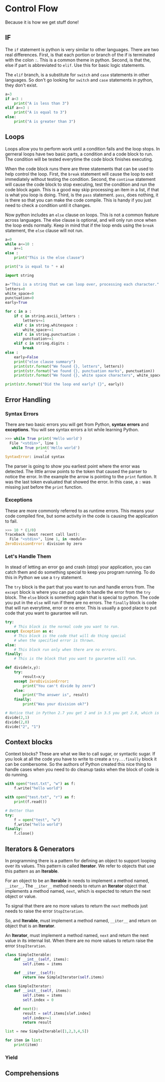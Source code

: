 # Control Flow
Because it is how we get stuff done!

## IF
The `if` statement is python is very similar to other languages. There are two real differences.
First, is that each portion or branch of the if is terminated with the colon `:`. This is a common theme 
in python. Second, is that the, else if part is abbreviated to `elif`. Use this for basic logic statements.

The `elif` branch, is a substitute for `switch` and `case` statements in other languages. So don't go
looking for `switch` and `case` statements in python, they don't exist.

``` Python
a=3
if a<3 :
    print("A is less than 3")
elif a==3 :
    print("A is equal to 3")
else:
    print("A is greater than 3")
```

## Loops
Loops allow you to perform work until a condition fails and the loop stops. In gerneral loops have two basic parts,
a condition and a code block to run. The condition will be tested everytime the code block finishes executing. 

When the code block runs there are three statements that can be used to help control the loop. First, the `break`
statement will cause the loop to exit immediately without testing the condition. Second, the `continue` statement 
will cause the code block to stop executing, test the condition and run the code block again. This is a good way
skip processing an item in a list, if that is what you loop is doing. Third, is the `pass` statement. `pass`, does
nothing, it is there so that you can make the code compile. This is handy if you just need to check a condition
until it changes.

Now python includes an `else` clause on loops. This is not a common feature across languages. The else clause is 
optional, and will only run once when the loop ends normally. Keep in mind that if the loop ends using the `break`
statement, the `else` clause will not run.

``` Python
a=0
while a<=10 :
    a+=1
else :
    print("This is the else clause")

print("a is equal to " + a)
```

``` Python
import string

a="This is a string that we can loop over, processing each character."
letters=0
white_space=0
punctuation=0
early=True

for c in a :
    if c in string.ascii_letters :
        letters+=1
    elif c in string.whitespace :
        white_space+=1
    elif c in string.punctuation :
        punctuation+=1
    elif c in string.digits :
        break
else :
    early=False
    print("else clause summary")
    print(str.format("We found {}, letters", letters))
    print(str.format("we found {}, punctuation marks", punctuation))
    print(str.format("We found {}, white space characters", white_space))

print(str.format("Did the loop end early? {}", early))
```

## Error Handling
### Syntax Errors
There are two basic errors you will get from Python, __syntax errors__ and __exceptions__.
You will see syntax errors a lot while learning Python. 
``` Python
>>> while True print('Hello world')
  File "<stdin>", line 1
   while True print('Hello world')
                  ^
SyntaxError: invalid syntax
```
The parser is going to show you earliest point where the error was detected. The little arrow
points to the token that caused the parser to notice the error. In the example the arrow is 
pointing to the `print` funtion. It was the last token evaluated that showed the error. In this
case, a `:` was missing just before the `print` function.

### Exceptions
These are more commonly referred to as runtime errors. This means your code compiled fine,
but some activity in the code is causing the application to fail.
``` Python
>>> 10 * (1/0)
Traceback (most recent call last):
  File "<stdin>", line 1, in <module>
ZeroDivisionError: division by zero
```

### Let's Handle Them
In stead of letting an error go and crash (stop) your application, you can catch them and do something special
to keep you program running. To do this in Python we use a `try` statement. 

The `try` block is the part that you want to run and handle errors from. The `except` block is where you can put 
code to handle the error from the `try` block. The `else` block is something again that is special to python. 
The code you put in the `else` will run if there are no errors. The `finally` block is code that will run everytime, 
error or no error. This is usually a good place to put code that you want to gaurantee will run.

``` Python
try:
    # This block is the normal code you want to run.
except Exception as e:
    # This block is the code that will do thing special
    # when the specified error is thrown.
else:
    # This block run only when there are no errors.
finally:
    # This is the block that you want to gaurantee will run.
```

``` Python
def divide(x,y):
    try:
        result=x/y
    except ZeroDivisionError:
        print("You can't divide by zero")
    else:
        print("The answer is", result)
    finally:
        print("Was your division ok?")

# Notice that in Python 2.7 you get 2 and in 3.5 you get 2.0, which is a float not an int
divide(2,1)
divide(2,0)
divide("2", "1")
```

## Context blocks
Context blocks? These are what we like to call sugar, or syntactic sugar. If you look at all
the code you have to write to create a `try...finally` block it can be combersome. So the
authors of Python created this nice thing to handle cases when you need to do cleanup tasks
when the block of code is do running.
``` Python
with open("test.txt", "w") as f:
    f.write("hello world")

with open("test.txt", "r") as f:
    print(f.read())

# Better than
try:
    f = open("test", "w")
    f.write("hello world")
finally:
    f.close()
```
## Iterators & Generators
In programming there is a pattern for defining an object to support looping over its values. This pattern
is called **Iterator**. We refer to objects that use this pattern as an **Iterable**. 

For an object to be an **Iterable** in needs to implement a method named, `__iter__`. The `__iter__` method
needs to return an **Iterator** object that implements a method named, `next`, which is expected to return the next
object or value.

To signal that there are no more values to return the `next` methods just needs to raise the error `StopIteration`.

So, and **Iterable**, must implement a method named, `__iter__` and return on object that is an **Iterator**.

An **Iterator**, must implement a method named, `next` and return the next value in its internal list. When there
are no more values to return raise the error `StopIteration`.

``` Python
class SimpleIterable:
    def __int__(self, items):
        self.items = items

    def __iter__(self):
        return new SimpleIterator(self.items)

class SimpleIterator:
    def __init__(self, items):
        self.items = items
        self.index = 0

    def next():
        result = self.items[slef.index]
        self.index+=1
        return result

list = new SimpleIterable([1,2,3,4,5])

for item in list:
    print(item)
```

### Yield


## Comprehensions

